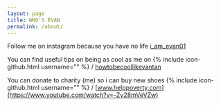 ```yaml
---
layout: page
title: WHO'S EVAN
permalink: /about/
---
```


Follow me on instagram because you have no life 
[i_am_evan01](https://www.instagram.com/i_am_evan01/?hl=en)

You can find useful tips on being as cool as me on
{% include icon-github.html username="" %} /
[howtobecoollikevantan](http://www.wikihow.com/Get-Your-Best-Friend-Back)

You can donate to charity (me) so i can buy new shoes 
{% include icon-github.html username="" %} /
[www.helppoverty,com](https://www.youtube.com/watch?v=-Zy28mVeVZw)
